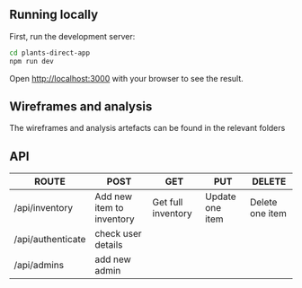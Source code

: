 ## Running locally

First, run the development server:

```bash
cd plants-direct-app
npm run dev
```

Open [http://localhost:3000](http://localhost:3000) with your browser to see the result.

## Wireframes and analysis

The wireframes and analysis artefacts can be found in the relevant folders

## API

| ROUTE | POST            | GET       | PUT         | DELETE |
| ----------- | --------------- | --------- | ----------- | ------ |
| /api/inventory       | Add new item to inventory | Get full inventory | Update one item | Delete one item |
| /api/authenticate | check user details           |   |  |  |
| /api/admins | add new admin           |   |  |  |